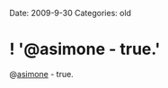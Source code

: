 Date: 2009-9-30
Categories: old

# ! '@asimone  - true.'

@<a href="http://twitter.com/asimone" class="aktt_username">asimone</a>  - true.
